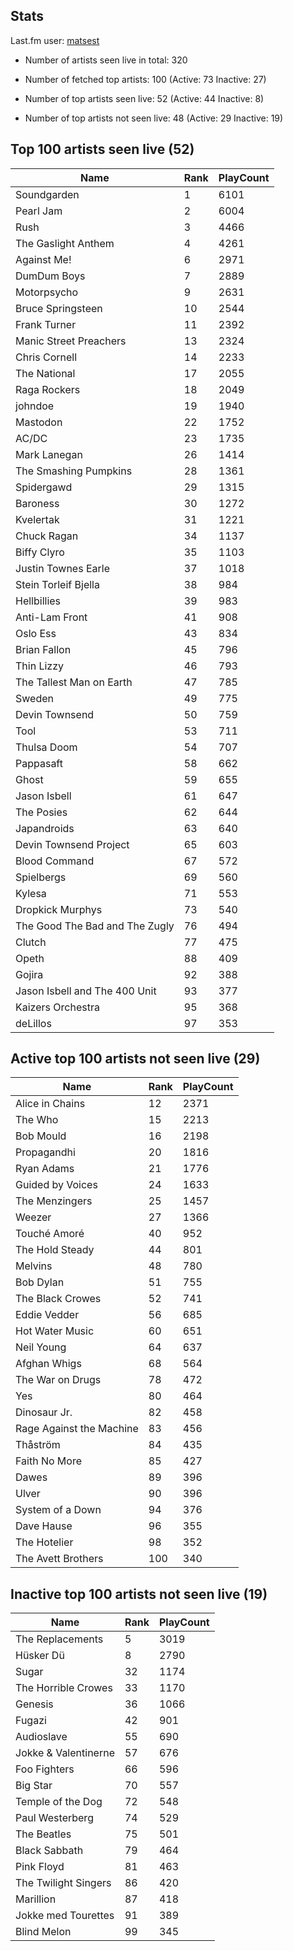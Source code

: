 ## Stats 


Last.fm user: [matsest](https://www.last.fm/user/matsest)

- Number of artists seen live in total: 320

- Number of fetched top artists: 100 (Active: 73 Inactive: 27)

- Number of top artists seen live: 52 (Active: 44 Inactive: 8)

- Number of top artists not seen live: 48 (Active: 29 Inactive: 19)

## Top 100 artists seen live (52)

Name                           | Rank | PlayCount
------------------------------ | ---- | ---------
Soundgarden                    | 1    | 6101     
Pearl Jam                      | 2    | 6004     
Rush                           | 3    | 4466     
The Gaslight Anthem            | 4    | 4261     
Against Me!                    | 6    | 2971     
DumDum Boys                    | 7    | 2889     
Motorpsycho                    | 9    | 2631     
Bruce Springsteen              | 10   | 2544     
Frank Turner                   | 11   | 2392     
Manic Street Preachers         | 13   | 2324     
Chris Cornell                  | 14   | 2233     
The National                   | 17   | 2055     
Raga Rockers                   | 18   | 2049     
johndoe                        | 19   | 1940     
Mastodon                       | 22   | 1752     
AC/DC                          | 23   | 1735     
Mark Lanegan                   | 26   | 1414     
The Smashing Pumpkins          | 28   | 1361     
Spidergawd                     | 29   | 1315     
Baroness                       | 30   | 1272     
Kvelertak                      | 31   | 1221     
Chuck Ragan                    | 34   | 1137     
Biffy Clyro                    | 35   | 1103     
Justin Townes Earle            | 37   | 1018     
Stein Torleif Bjella           | 38   | 984      
Hellbillies                    | 39   | 983      
Anti-Lam Front                 | 41   | 908      
Oslo Ess                       | 43   | 834      
Brian Fallon                   | 45   | 796      
Thin Lizzy                     | 46   | 793      
The Tallest Man on Earth       | 47   | 785      
Sweden                         | 49   | 775      
Devin Townsend                 | 50   | 759      
Tool                           | 53   | 711      
Thulsa Doom                    | 54   | 707      
Pappasaft                      | 58   | 662      
Ghost                          | 59   | 655      
Jason Isbell                   | 61   | 647      
The Posies                     | 62   | 644      
Japandroids                    | 63   | 640      
Devin Townsend Project         | 65   | 603      
Blood Command                  | 67   | 572      
Spielbergs                     | 69   | 560      
Kylesa                         | 71   | 553      
Dropkick Murphys               | 73   | 540      
The Good The Bad and The Zugly | 76   | 494      
Clutch                         | 77   | 475      
Opeth                          | 88   | 409      
Gojira                         | 92   | 388      
Jason Isbell and The 400 Unit  | 93   | 377      
Kaizers Orchestra              | 95   | 368      
deLillos                       | 97   | 353      

## Active top 100 artists not seen live (29)

Name                     | Rank | PlayCount
------------------------ | ---- | ---------
Alice in Chains          | 12   | 2371     
The Who                  | 15   | 2213     
Bob Mould                | 16   | 2198     
Propagandhi              | 20   | 1816     
Ryan Adams               | 21   | 1776     
Guided by Voices         | 24   | 1633     
The Menzingers           | 25   | 1457     
Weezer                   | 27   | 1366     
Touché Amoré             | 40   | 952      
The Hold Steady          | 44   | 801      
Melvins                  | 48   | 780      
Bob Dylan                | 51   | 755      
The Black Crowes         | 52   | 741      
Eddie Vedder             | 56   | 685      
Hot Water Music          | 60   | 651      
Neil Young               | 64   | 637      
Afghan Whigs             | 68   | 564      
The War on Drugs         | 78   | 472      
Yes                      | 80   | 464      
Dinosaur Jr.             | 82   | 458      
Rage Against the Machine | 83   | 456      
Thåström                 | 84   | 435      
Faith No More            | 85   | 427      
Dawes                    | 89   | 396      
Ulver                    | 90   | 396      
System of a Down         | 94   | 376      
Dave Hause               | 96   | 355      
The Hotelier             | 98   | 352      
The Avett Brothers       | 100  | 340      

## Inactive top 100 artists not seen live (19)

Name                 | Rank | PlayCount
-------------------- | ---- | ---------
The Replacements     | 5    | 3019     
Hüsker Dü            | 8    | 2790     
Sugar                | 32   | 1174     
The Horrible Crowes  | 33   | 1170     
Genesis              | 36   | 1066     
Fugazi               | 42   | 901      
Audioslave           | 55   | 690      
Jokke & Valentinerne | 57   | 676      
Foo Fighters         | 66   | 596      
Big Star             | 70   | 557      
Temple of the Dog    | 72   | 548      
Paul Westerberg      | 74   | 529      
The Beatles          | 75   | 501      
Black Sabbath        | 79   | 464      
Pink Floyd           | 81   | 463      
The Twilight Singers | 86   | 420      
Marillion            | 87   | 418      
Jokke med Tourettes  | 91   | 389      
Blind Melon          | 99   | 345      
